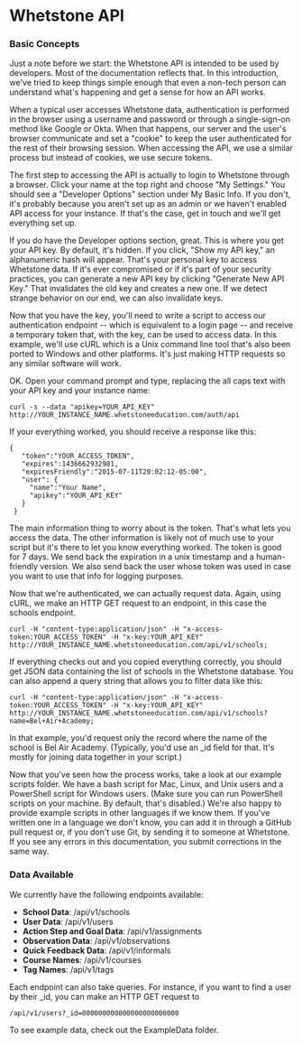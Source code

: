 # Whetstone API

### Basic Concepts 
Just a note before we start: the Whetstone API is intended to be used by developers. Most of the documentation reflects that. In this introduction, we've tried to keep things simple enough that even a non-tech person can understand what's happening and get a sense for how an API works. 

When a typical user accesses Whetstone data, authentication is performed in the browser using a username and password or through a single-sign-on method like Google or Okta.  When that happens, our server and the user's browser communicate and set a "cookie" to keep the user authenticated for the rest of their browsing session.  When accessing the API, we use a similar process but instead of cookies, we use secure tokens.  

The first step to accessing the API is actually to login to Whetstone through a browser.  Click your name at the top right and choose "My Settings."  You should see a "Developer Options" section under My Basic Info.  If you don't, it's probably because you aren't set up as an admin or we haven't enabled API access for your instance.  If that's the case, get in touch and we'll get everything set up.  

If you do have the Developer options section, great.  This is where you get your API key.  By default, it's hidden.  If you click, "Show my API key," an alphanumeric hash will appear.  That's your personal key to access Whetstone data.  If it's ever compromised or if it's part of your security practices, you can generate a new API key by clicking "Generate New API Key." That invalidates the old key and creates a new one.  If we detect strange behavior on our end, we can also invalidate keys. 

Now that you have the key, you'll need to write a script to access our authentication endpoint -- which is equivalent to a login page -- and receive a temporary token that, with the key, can be used to access data.  In this example, we'll use cURL which is a Unix command line tool that's also been ported to Windows and other platforms.  It's just making HTTP requests so any similar software will work.  

OK. Open your command prompt and type, replacing the all caps text with your API key and your instance name:
````
curl -s --data "apikey=YOUR_API_KEY" http://YOUR_INSTANCE_NAME.whetstoneeducation.com/auth/api
````
If your everything worked, you should receive a response like this:
````
{
   "token":"YOUR_ACCESS_TOKEN",
   "expires":1436662932981,
   "expiresFriendly":"2015-07-11T20:02:12-05:00",
   "user": {
     "name":"Your Name",
     "apikey":"YOUR_API_KEY"
   }
 }
````
The main information thing to worry about is the token. That's what lets you access the data.  The other information is likely not of much use to your script but it's there to let you know everything worked. The token is good for 7 days. We send back the expiration in a unix timestamp and a human-friendly version. We also send back the user whose token was used in case you want to use that info for logging purposes.

Now that we're authenticated, we can actually request data.  Again, using cURL, we make an HTTP GET request to an endpoint, in this case the schools endpoint.
````
curl -H "content-type:application/json" -H "x-access-token:YOUR_ACCESS_TOKEN" -H "x-key:YOUR_API_KEY"  http://YOUR_INSTANCE_NAME.whetstoneeducation.com/api/v1/schools;
````
If everything checks out and you copied everything correctly, you should get JSON data containing the list of schools in the Whetstone database.  You can also append a query string that allows you to filter data like this:
````
curl -H "content-type:application/json" -H "x-access-token:YOUR_ACCESS_TOKEN" -H "x-key:YOUR_API_KEY"  http://YOUR_INSTANCE_NAME.whetstoneeducation.com/api/v1/schools?name=Bel+Air+Academy;
````
In that example, you'd request only the record where the name of the school is Bel Air Academy.  (Typically, you'd use an _id field for that.  It's mostly for joining data together in your script.)

Now that you've seen how the process works, take a look at our example scripts folder. We have a bash script for Mac, Linux, and Unix users and a PowerShell script for Windows users.  (Make sure you can run PowerShell scripts on your machine. By default, that's disabled.)  We're also happy to provide example scripts in other languages if we know them. If you've written one in a language we don't know, you can add it in through a GitHub pull request or, if you don't use Git, by sending it to someone at Whetstone. If you see any errors in this documentation, you submit corrections in the same way.

### Data Available
We currently have the following endpoints available:

* **School Data**: /api/v1/schools
* **User Data**: /api/v1/users
* **Action Step and Goal Data**: /api/v1/assignments
* **Observation Data**: /api/v1/observations
* **Quick Feedback Data**: /api/v1/informals
* **Course Names**: /api/v1/courses
* **Tag Names**: /api/v1/tags

Each endpoint can also take queries.  For instance, if you want to find a user by their _id, you can make an HTTP GET request to 
````
/api/v1/users?_id=000000000000000000000000
````
To see example data, check out the ExampleData folder. 
